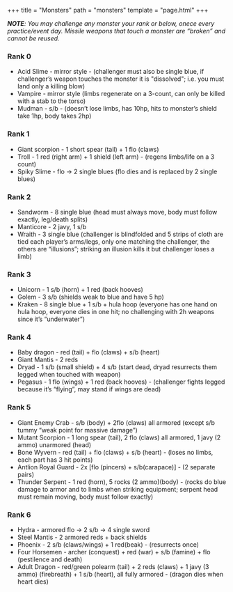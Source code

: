 +++
title = "Monsters"
path = "monsters"
template = "page.html"
+++

***NOTE**: You may challenge any monster your rank or below, onece every practice/event day. Missile weapons that touch a monster are “broken” and cannot be reused.*

### Rank 0
* Acid Slime - mirror style - (challenger must also be single blue, if challenger’s weapon touches the monster it is "dissolved"; i.e. you must land only a killing blow)
* Vampire - mirror style (limbs regenerate on a 3-count, can only be killed with a stab to the torso)
* Mudman - s/b - (doesn’t lose limbs, has 10hp, hits to monster’s shield take 1hp, body takes 2hp)

### Rank 1
* Giant scorpion - 1 short spear (tail) + 1 flo (claws)
* Troll - 1 red (right arm) + 1 shield (left arm) - (regens limbs/life on a 3 count)
* Spiky Slime - flo -> 2 single blues (flo dies and is replaced by 2 single blues)

### Rank 2
* Sandworm - 8 single blue (head must always move, body must follow exactly, leg/death splits)
* Manticore - 2 javy, 1 s/b
* Wraith - 3 single blue (challenger is blindfolded and 5 strips of cloth are tied each player’s arms/legs, only one matching the challenger, the others are “illusions”; striking an illusion kills it but challenger loses a limb)

### Rank 3
* Unicorn - 1 s/b (horn) + 1 red (back hooves)
* Golem - 3 s/b (shields weak to blue and have 5 hp)
* Kraken - 8 single blue + 1 s/b + hula hoop  (everyone has one hand on hula hoop, everyone dies in one hit; no challenging with 2h weapons since it’s “underwater”)
    
### Rank 4
* Baby dragon - red (tail) + flo (claws) + s/b (heart)
* Giant Mantis - 2 reds
* Dryad - 1 s/b (small shield) + 4 s/b (start dead, dryad resurrects them legged when touched with weapon)
* Pegasus - 1 flo (wings) + 1 red (back hooves) - (challenger fights legged because it’s “flying”, may stand if wings are dead)

### Rank 5
* Giant Enemy Crab - s/b (body) + 2flo (claws) all armored (except s/b tummy “weak point for massive damage”)
* Mutant Scorpion - 1 long spear (tail), 2 flo (claws) all armored, 1 javy (2 ammo) unarmored (head)
* Bone Wyvern - red (tail) + flo (claws) + s/b (heart) - (loses no limbs, each part has 3 hit points)
* Antlion Royal Guard - 2x [flo (pincers) + s/b(carapace)] - (2 separate pairs)
* Thunder Serpent - 1 red (horn), 5 rocks (2 ammo)(body) - (rocks do blue damage to armor and to limbs when striking equipment; serpent head must remain moving, body must follow exactly)

### Rank 6
* Hydra - armored flo -> 2 s/b -> 4 single sword
* Steel Mantis - 2 armored reds + back shields
* Phoenix - 2 s/b (claws/wings) + 1 red(beak) - (resurrects once)
* Four Horsemen - archer (conquest) + red (war) + s/b (famine) + flo (pestilence and death)
* Adult Dragon - red/green polearm (tail) + 2 reds (claws) + 1 javy (3 ammo) (firebreath) + 1 s/b (heart), all fully armored - (dragon dies when heart dies) 
